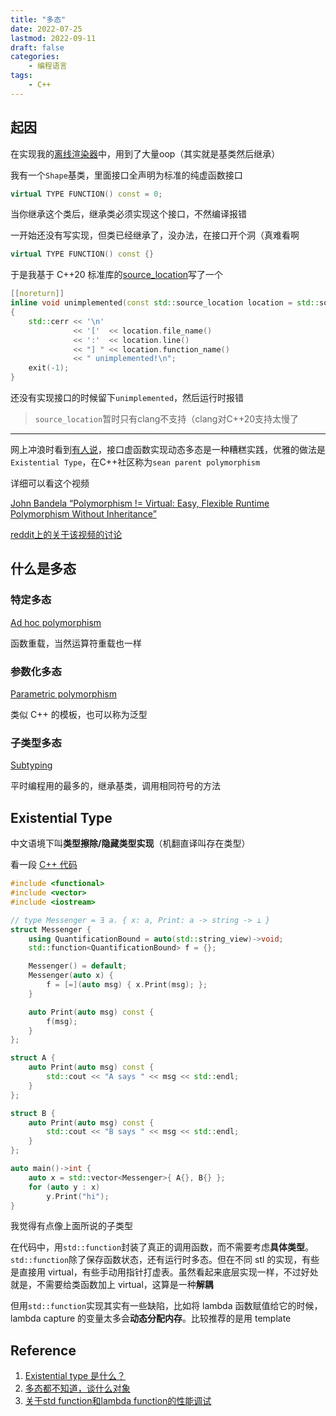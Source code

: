 ```yaml
---
title: "多态"
date: 2022-07-25
lastmod: 2022-09-11
draft: false
categories:
    - 编程语言
tags:
    - C++
---
```


## 起因

在实现我的[离线渲染器](https://github.com/star-hengxing/cpu_offline_renderer/)中，用到了大量oop（其实就是基类然后继承）

我有一个`Shape`基类，里面接口全声明为标准的纯虚函数接口
```C++
virtual TYPE FUNCTION() const = 0;
```
当你继承这个类后，继承类必须实现这个接口，不然编译报错

一开始还没有写实现，但类已经继承了，没办法，在接口开个洞（真难看啊
```C++
virtual TYPE FUNCTION() const {}
```
于是我基于 C++20 标准库的[source_location](https://en.cppreference.com/w/cpp/utility/source_location)写了一个
```C++
[[noreturn]]
inline void unimplemented(const std::source_location location = std::source_location::current())
{
    std::cerr << '\n'
              << '['  << location.file_name()
              << ':'  << location.line()
              << "] " << location.function_name()
              << " unimplemented!\n";
    exit(-1);
}
```
还没有实现接口的时候留下`unimplemented`，然后运行时报错
> `source_location`暂时只有clang不支持（clang对C++20支持太慢了

---

网上冲浪时看到[有人说](https://www.zhihu.com/question/491602524/answer/2166170176)，接口虚函数实现动态多态是一种糟糕实践，优雅的做法是`Existential Type`，在C++社区称为`sean parent polymorphism`

详细可以看这个视频

[John Bandela “Polymorphism != Virtual: Easy, Flexible Runtime Polymorphism Without Inheritance”](https://www.youtube.com/watch?v=PSxo85L2lC0)

[reddit上的关于该视频的讨论](https://www.reddit.com/r/cpp/comments/dguo3h/john_bandela_polymorphism_virtual_easy_flexible/)

## 什么是多态

### 特定多态

[Ad hoc polymorphism](https://en.wikipedia.org/wiki/Ad_hoc_polymorphism)

函数重载，当然运算符重载也一样

### 参数化多态

[Parametric polymorphism](https://en.wikipedia.org/wiki/Parametric_polymorphism)

类似 C++ 的模板，也可以称为泛型

### 子类型多态

[Subtyping](https://en.wikipedia.org/wiki/Subtyping)

平时编程用的最多的，继承基类，调用相同符号的方法

## Existential Type

中文语境下叫**类型擦除/隐藏类型实现**（机翻直译叫存在类型）

看一段 [C++ 代码](https://github.com/IFeelBloated/Type-System-Zoo/blob/master/existential%20type.cxx)
```C++
#include <functional>
#include <vector>
#include <iostream>

// type Messenger = ∃ a. { x: a, Print: a -> string -> ⊥ }
struct Messenger {
    using QuantificationBound = auto(std::string_view)->void;
    std::function<QuantificationBound> f = {};

    Messenger() = default;
    Messenger(auto x) {
        f = [=](auto msg) { x.Print(msg); };
    }

    auto Print(auto msg) const {
        f(msg);
    }
};

struct A {
    auto Print(auto msg) const {
        std::cout << "A says " << msg << std::endl;
    }
};

struct B {
    auto Print(auto msg) const {
        std::cout << "B says " << msg << std::endl;
    }
};

auto main()->int {
    auto x = std::vector<Messenger>{ A{}, B{} };
    for (auto y : x)
        y.Print("hi");
}
```

我觉得有点像上面所说的子类型

在代码中，用`std::function`封装了真正的调用函数，而不需要考虑**具体类型**。`std::function`除了保存函数状态，还有运行时多态。但在不同 stl 的实现，有些是直接用 virtual，有些手动用指针打虚表。虽然看起来底层实现一样，不过好处就是，不需要给类函数加上 virtual，这算是一种**解耦**

但用`std::function`实现其实有一些缺陷，比如将 lambda 函数赋值给它的时候，lambda capture 的变量太多会**动态分配内存**。比较推荐的是用 template

## Reference

1. [Existential type 是什么？](https://www.zhihu.com/question/455347112)
2. [多态都不知道，谈什么对象](https://zhuanlan.zhihu.com/p/165514192)
3. [关于std function和lambda function的性能调试](https://zhuanlan.zhihu.com/p/370563773)